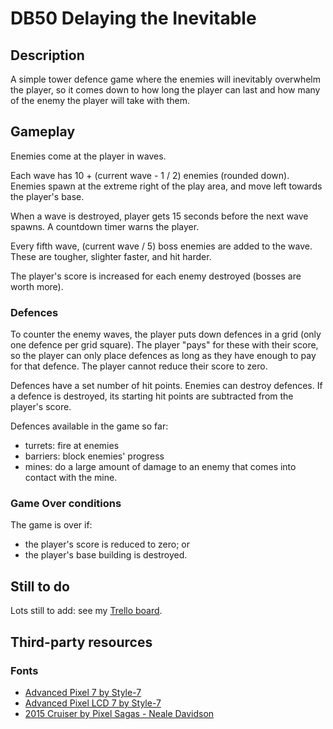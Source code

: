 # DB50 Delaying the Inevitable

## Description
A simple tower defence game where the enemies will inevitably overwhelm the player, so it comes down to how long the player can last and how many of the enemy the player will take with them.

## Gameplay
Enemies come at the player in waves. 

Each wave has 10 + (current wave - 1 / 2) enemies (rounded down). Enemies spawn at the extreme right of the play area, and move left towards the player's base.

When a wave is destroyed, player gets 15 seconds before the next wave spawns. A countdown timer warns the player.

Every fifth wave, (current wave / 5) boss enemies are added to the wave. These are tougher, slighter faster, and hit harder.

The player's score is increased for each enemy destroyed (bosses are worth more).

### Defences
To counter the enemy waves, the player puts down defences in a grid (only one defence per grid square). The player "pays" for these with their score, so the player can only place defences as long as they have enough to pay for that defence. The player cannot reduce their score to zero.

Defences have a set number of hit points. Enemies can destroy defences. If a defence is destroyed, its starting hit points are subtracted from the player's score.

Defences available in the game so far:
* turrets: fire at enemies
* barriers: block enemies' progress
* mines: do a large amount of damage to an enemy that comes into contact with the mine.

### Game Over conditions
The game is over if:
* the player's score is reduced to zero; or
* the player's base building is destroyed.

## Still to do
Lots still to add: see my [Trello board](https://trello.com/invite/b/A681FngS/5f6da1b5dd085fcfb7f6cc2fc51db95b/ld50-delaying-the-inevitable).

## Third-party resources
### Fonts
* [Advanced Pixel 7 by Style-7](https://www.1001freefonts.com/advanced-pixel-7.font)
* [Advanced Pixel LCD 7 by Style-7](https://www.1001freefonts.com/advanced-pixel-lcd-7.font)
* [2015 Cruiser by Pixel Sagas - Neale Davidson](https://www.1001freefonts.com/2015-cruiser.font)

